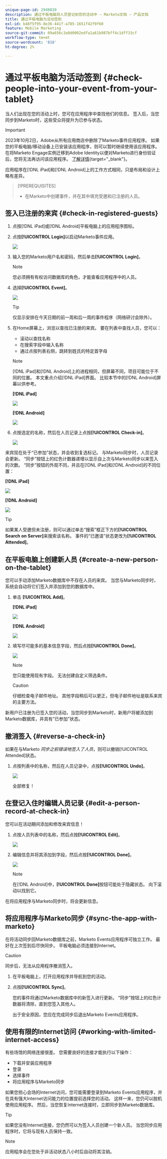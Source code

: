 ```yaml
---
unique-page-id: 2949839
description: 通过平板电脑将人员登记到您的活动中 — Marketo文档 — 产品文档
title: 通过平板电脑为活动签到
exl-id: b48f5f95-8e36-441f-a785-1651f42f9f60
feature: Mobile Marketing
source-git-commit: 09a656c3a0d0002edfa1a61b987bff4c1dff33cf
workflow-type: tm+mt
source-wordcount: '818'
ht-degree: 2%

---
```


# 通过平板电脑为活动签到 {#check-people-into-your-event-from-your-tablet}

当人们出现在您的活动上时，您可在应用程序中查找他们的信息。 签入后，当您同步到Marketo时，这些受众将提升为已参与状态。

>[!IMPORTANT]
>
>2023年10月2日，Adobe从所有应用商店中删除了Marketo事件应用程序。 如果您的平板电脑/移动设备上已安装该应用程序，则可以暂时继续使用该应用程序。 在将Marketo Engage实例迁移到Adobe Identity以便对Marketo进行身份验证后，您将无法再访问该应用程序。 [了解详情](https://nation.marketo.com/t5/product-discussions/marketo-events-app-and-marketo-moments-app-end-of-life/m-p/340712/highlight/true#M193869){target="_blank"}。

应用程序在[!DNL iPad]和[!DNL Android]上的工作方式相同，只是布局和设计上略有差异。

>[!PREREQUISITES]
>
>* 在Marketo中创建事件，并在其中填充受邀和已注册的人员。

## 签入已注册的来宾 {#check-in-registered-guests}

1. 点按[!DNL iPad]或[!DNL Android]平板电脑上的应用程序图标。

1. 点按&#x200B;**[!UICONTROL Login]**&#x200B;以启动Marketo事件应用。

   ![](assets/1.jpg)

1. 输入您的Marketo用户名和密码，然后单击&#x200B;**[!UICONTROL Login]**。

   >[!NOTE]
   >
   >您必须拥有有权访问数据库的角色，才能查看应用程序中的人员。

1. 选择&#x200B;**[!UICONTROL Event]**。

   ![](assets/2.jpg)

   >[!TIP]
   >
   >仅显示安排在今天日期的前一周和后一周的事件程序（网络研讨会除外）。

1. 在Home屏幕上，浏览以查找已注册的来宾。 要在列表中查找人员，您可以：

   * 滚动以查找名称
   * 在搜索字段中输入名称
   * 通过点按列表右侧，跳转到姓氏的特定首字母

   >[!NOTE]
   >
   >[!DNL iPad]和[!DNL Android]上的进程相同，但屏幕不同，项目可能位于不同的位置。 本文重点介绍[!DNL iPad]界面。 比较本节中的[!DNL Android]屏幕以供参考。

   **[!DNL iPad]**

   ![](assets/image2016-4-15-11-3a55-3a11.png)

   **[!DNL Android]**

   ![](assets/image2016-4-15-14-3a50-3a19.png)

1. 点按选定的名称，然后在人员记录上点按&#x200B;**[!UICONTROL Check-in]**。

   ![](assets/img-0068-35-hands.png)

来宾现在处于“已参加”状态，并会收到复选标记。 与Marketo同步时，人员记录会更新。 “同步”按钮上的红色计数器递增以显示自上次与Marketo同步以来签入的次数。 “同步”按钮的外观不同，并且在[!DNL iPad]和[!DNL Android]的不同位置：

**[!DNL iPad]**

![](assets/image2016-4-12-14-3a25-3a13.png)

**[!DNL Android]**

![](assets/image2016-4-15-14-3a58-3a6.png)

>[!TIP]
>
>如果某人受邀但未注册，则可以通过单击“搜索”框正下方的&#x200B;**[!UICONTROL Search on Server]**&#x200B;来搜索该名称。 事件的“已邀请”状态更改为&#x200B;**[!UICONTROL Attended]**。

## 在平板电脑上创建新人员 {#create-a-new-person-on-the-tablet}

您可以手动添加Marketo数据库中不存在人员的来宾。 当您与Marketo同步时，系统会自动将它们签入并添加到您的数据库中。

1. 单击 **[!UICONTROL Add]**。

   **[!DNL iPad]**

   ![](assets/image2016-4-15-11-3a58-3a51.png)

   **[!DNL Android]**

   ![](assets/image2016-4-15-15-3a2-3a38.png)

1. 填写尽可能多的基本信息字段，然后点按&#x200B;**[!UICONTROL Done]**。

   ![](assets/image2016-4-15-11-3a33-3a59.png)

   >[!NOTE]
   >
   >您只能使用现有字段。 无法创建自定义筛选条件。

   >[!CAUTION]
   >
   >仔细检查电子邮件地址。 其他字段稍后可以更正，但电子邮件地址是联系来宾的主要方法。

新用户已注册为已签入您的活动，当您同步到Marketo时，新用户将被添加到Marketo数据库，并具有“已参加”状态。

## 撤消签入 {#reverse-a-check-in}

如果在与Marketo _同步之前错误地签入了人员_，则可以撤销[!UICONTROL Attended]状态。

1. 点按列表中的名称，然后在人员记录中，点按&#x200B;**[!UICONTROL Undo]**。

   ![](assets/image2016-4-15-11-3a38-3a31.png)

   全部修复！

## 在登记入住时编辑人员记录 {#edit-a-person-record-at-check-in}

您可以在活动期间添加和修改来宾信息！

1. 点按人员列表中的名称，然后点按&#x200B;**[!UICONTROL Edit]**。

   ![](assets/image2016-4-15-11-3a43-3a46.png)

1. 编辑信息并将其添加到字段，然后点按&#x200B;**[!UICONTROL Done]**。

   ![](assets/image2016-4-15-11-3a50-3a18.png)

   >[!NOTE]
   >
   >在[!DNL Android]中，**[!UICONTROL Done]**&#x200B;按钮可能处于隐藏状态。 向下滚动以找到它。

在将应用程序与Marketo同步时，将会更新信息。

## 将应用程序与Marketo同步 {#sync-the-app-with-marketo}

在将活动同步回Marketo数据库之前，Marketo Events应用程序可独立工作。 最好在上次签到后尽快同步。 平板电脑必须连接到Internet。

>[!CAUTION]
>
>同步后，无法从应用程序撤消签入。

1. 在平板电脑上，打开应用程序并导航到您的活动。

1. 点按&#x200B;**[!UICONTROL Sync]**。

   您的事件将通过Marketo数据库中的新签入进行更新。 “同步”按钮上的红色计数器将清除，直到您签入其他人。

   出于安全原因，您应在完成同步后退出Marketo Events应用程序。

## 使用有限的Internet访问 {#working-with-limited-internet-access}

有些场馆的网络连接很差。 您需要良好的连接才能执行以下操作：

* 下载并安装应用程序
* 登录
* 选择事件
* 将应用程序与Marketo同步

如果您担心会场的Internet访问，您可能需要登录到Marketo Events应用程序，并在具有强大Internet访问能力的位置提前选择您的活动。 这样一来，您仍可以脱机使用应用程序。 然后，当您恢复Internet连接时，立即同步到Marketo数据库。

>[!TIP]
>
>如果您没有Internet连接，您仍然可以为签入人员创建一个新人员。 当您同步应用程序时，它将与现有人员保持一致。

>[!NOTE]
>
>应用程序会在您处于非活动状态八小时后自动将其注销。

